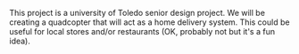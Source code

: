 This project is a university of Toledo senior design project. We will be creating a quadcopter that will act as a home delivery system. This could be useful for local stores and/or restaurants (OK, probably not but it's a fun idea).